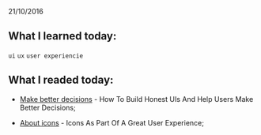 
21/10/2016

## What I learned today:

`ui` `ux` `user experiencie` 

## What I readed today:

* [Make better decisions](https://www.smashingmagazine.com/2016/10/how-to-build-honest-uis-and-help-users-make-better-decisions/) - How To Build Honest UIs And Help Users Make Better Decisions;

* [About icons](https://www.smashingmagazine.com/2016/10/icons-as-part-of-a-great-user-experience/) - Icons As Part Of A Great User Experience;

















